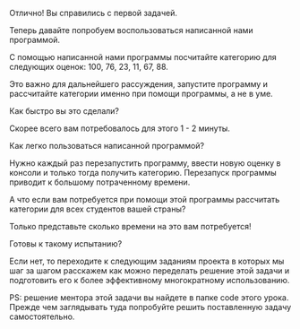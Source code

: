 Отлично! Вы справились с первой задачей. 

Теперь давайте попробуем воспользоваться написанной нами программой. 

С помощью написанной нами программы посчитайте категорию 
для следующих оценок: 100, 76, 23, 11, 67, 88.

Это важно для дальнейшего рассуждения, запустите программу 
и рассчитайте категории именно при помощи программы, а не в уме.

Как быстро вы это сделали?

Скорее всего вам потребовалось для этого 1 - 2 минуты.

Как легко пользоваться написанной программой?

Нужно каждый раз перезапустить программу, ввести новую оценку
в консоли и только тогда получить категорию. Перезапуск программы
приводит к большому потраченному времени.

А что если вам потребуется при помощи этой программы 
рассчитать категории для всех студентов вашей страны?

Только представьте сколько времени на это вам потребуется!

Готовы к такому испытанию? 

Если нет, то переходите к следующим
заданиям проекта в которых мы шаг за шагом расскажем как 
можно переделать решение этой задачи и подготовить его к
более эффективному многократному использованию.

PS: решение ментора этой задачи вы найдете в папке code 
этого урока. Прежде чем заглядывать туда попробуйте 
решить поставленную задачу самостоятельно.